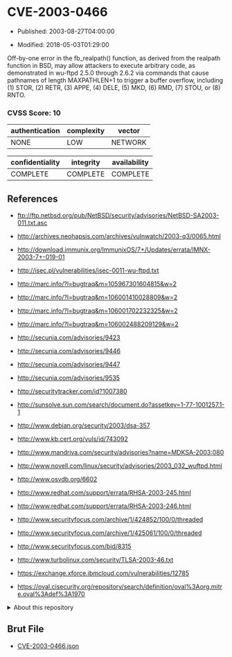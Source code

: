 # CVE-2003-0466

- Published: 2003-08-27T04:00:00

- Modified: 2018-05-03T01:29:00

Off-by-one error in the fb_realpath() function, as derived from the realpath function in BSD, may allow attackers to execute arbitrary code, as demonstrated in wu-ftpd 2.5.0 through 2.6.2 via commands that cause pathnames of length MAXPATHLEN+1 to trigger a buffer overflow, including (1) STOR, (2) RETR, (3) APPE, (4) DELE, (5) MKD, (6) RMD, (7) STOU, or (8) RNTO.

### CVSS Score: **10**

| authentication | complexity | vector |
| --- | --- | --- |
| NONE | LOW | NETWORK |

| confidentiality | integrity | availability |
| --- | --- | --- |
| COMPLETE | COMPLETE | COMPLETE |

## References

* ftp://ftp.netbsd.org/pub/NetBSD/security/advisories/NetBSD-SA2003-011.txt.asc

* http://archives.neohapsis.com/archives/vulnwatch/2003-q3/0065.html

* http://download.immunix.org/ImmunixOS/7+/Updates/errata/IMNX-2003-7+-019-01

* http://isec.pl/vulnerabilities/isec-0011-wu-ftpd.txt

* http://marc.info/?l=bugtraq&m=105967301604815&w=2

* http://marc.info/?l=bugtraq&m=106001410028809&w=2

* http://marc.info/?l=bugtraq&m=106001702232325&w=2

* http://marc.info/?l=bugtraq&m=106002488209129&w=2

* http://secunia.com/advisories/9423

* http://secunia.com/advisories/9446

* http://secunia.com/advisories/9447

* http://secunia.com/advisories/9535

* http://securitytracker.com/id?1007380

* http://sunsolve.sun.com/search/document.do?assetkey=1-77-1001257.1-1

* http://www.debian.org/security/2003/dsa-357

* http://www.kb.cert.org/vuls/id/743092

* http://www.mandriva.com/security/advisories?name=MDKSA-2003:080

* http://www.novell.com/linux/security/advisories/2003_032_wuftpd.html

* http://www.osvdb.org/6602

* http://www.redhat.com/support/errata/RHSA-2003-245.html

* http://www.redhat.com/support/errata/RHSA-2003-246.html

* http://www.securityfocus.com/archive/1/424852/100/0/threaded

* http://www.securityfocus.com/archive/1/425061/100/0/threaded

* http://www.securityfocus.com/bid/8315

* http://www.turbolinux.com/security/TLSA-2003-46.txt

* https://exchange.xforce.ibmcloud.com/vulnerabilities/12785

* https://oval.cisecurity.org/repository/search/definition/oval%3Aorg.mitre.oval%3Adef%3A1970

<details>
<summary>About this repository</summary> 

  This repository is part of the project [Live Hack CVE](https://github.com/Live-Hack-CVE). Main website can be found [www.live-hack.org](https://www.live-hack.org) 
  
  Made by [Sn0wAlice](https://github.com/Sn0wAlice) for the people that care about security and need to have a feed of the latest CVEs. Hope you enjoy it, don't forget to star the repo and follow me on [Twitter](https://twitter.com/Sn0wAlice) and [Github](https://github.com/Sn0wAlice). And that is my [personnal website](https://www.alice-snow.me/)

  - [Home Page](https://github.com/Live-Hack-CVE)
  - [Framework](https://github.com/Live-Hack-CVE/cve-framework)
  - [CVE database](https://github.com/Live-Hack-CVE/full_database)
  - [Changelog](https://github.com/Live-Hack-CVE/Changelog)
</details>

## Brut File

* [CVE-2003-0466.json](https://raw.githubusercontent.com/Live-Hack-CVE/full_database/main/cves/2003/CVE-2003-0466.json)

